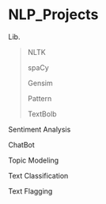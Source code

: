 # NLP_Projects
 Lib.
>NLTK
>
>spaCy
>
>Gensim
>
>Pattern
>
>TextBolb
>
Sentiment Analysis

ChatBot

Topic Modeling

Text Classification

Text Flagging
